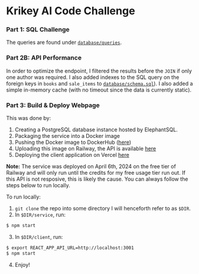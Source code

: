 # Krikey AI Code Challenge

### Part 1: SQL Challenge

The queries are found under [`database/queries`](./database/queries).

### Part 2B: API Performance
In order to optimize the endpoint, I filtered the results before the `JOIN` if only one author was required. I also added indexes to the SQL query on the foreign keys in `books` and `sale_items` to [`database/schema.sql`](./database/schema.sql)). I also added a simple in-memory cache (with no timeout since the data is currently static).

### Part 3: Build & Deploy Webpage
This was done by:
1. Creating a PostgreSQL database instance hosted by ElephantSQL.
2. Packaging the service into a Docker image
3. Pushing the Docker image to DockerHub ([here](https://hub.docker.com/r/upsicleclown/krikey-challenge-service))
4. Uploading this image on Railway, the API is available [here](https://wiry-chicken-production.up.railway.app/author)
5. Deploying the client application on Vercel [here](https://krikey-challenge.vercel.app/)

**Note:** The service was deployed on April 6th, 2024 on the free tier of Railway and will only run until the credits for my free usage tier run out. If this API is not resposive, this is likely the cause. You can always follow the steps below to run locally.

To run locally:
1.  `git clone` the repo into some directory I will henceforth refer to as `$DIR`.
2. In `$DIR/service`, run:
```bash
$ npm start
```
3. In `$DIR/client`, run:
```bash
$ export REACT_APP_API_URL=http://localhost:3001
$ npm start
```
4. Enjoy!

